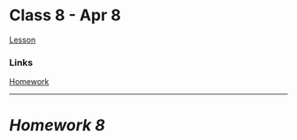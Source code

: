 # Class 8 - Apr 8

[Lesson](./Lesson8.pdf)

### Links

[Homework](./Homework8.pdf)

---

# **_Homework 8_**
